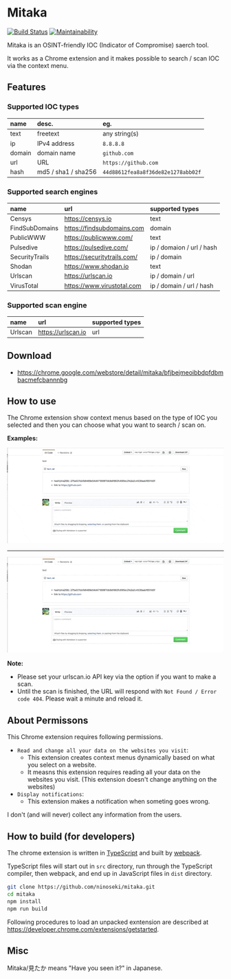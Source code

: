 # Mitaka

[![Build Status](https://travis-ci.org/ninoseki/mitaka.svg?branch=master)](https://travis-ci.org/ninoseki/mitaka)
[![Maintainability](https://api.codeclimate.com/v1/badges/4a49568bf0bed0b4799a/maintainability)](https://codeclimate.com/github/ninoseki/mitaka/maintainability)

Mitaka is an OSINT-friendly IOC (Indicator of Compromise) saerch tool.

It works as a Chrome extension and it makes possible to search / scan IOC via the context menu.

## Features

### Supported IOC types

| name   | desc.               | eg.                                |
|:-------|:--------------------|:-----------------------------------|
| text   | freetext            | any string(s)                      |
| ip     | IPv4 address        | `8.8.8.8`                          |
| domain | domain name         | `github.com`                       |
| url    | URL                 | `https://github.com`               |
| hash   | md5 / sha1 / sha256 | `44d88612fea8a8f36de82e1278abb02f` |

### Supported search engines

| name           | url                         | supported types           |
|:---------------|:----------------------------|:--------------------------|
| Censys         | https://censys.io           | text                      |
| FindSubDomains | https://findsubdomains.com  | domain                    |
| PublicWWW      | https://publicwww.com/      | text                      |
| Pulsedive      | https://pulsedive.com/      | ip / domaion / url / hash |
| SecurityTrails | https://securitytrails.com/ | ip / domain               |
| Shodan         | https://www.shodan.io       | text                      |
| Urlscan        | https://urlscan.io          | ip / domain / url         |
| VirusTotal     | https://www.virustotal.com  | ip / domain / url / hash  |

### Supported scan engine

| name    | url                | supported types |
|:--------|:-------------------|:----------------|
| Urlscan | https://urlscan.io | url             |

## Download

- https://chrome.google.com/webstore/detail/mitaka/bfjbejmeoibbdpfdbmbacmefcbannnbg

## How to use

The Chrome extension show context menus based on the type of IOC you selected and then you can choose what you want to search / scan on.

**Examples:**

!["example"](/examples/1.gif "1.gif")

---

!["example2"](/examples/2.gif "2.gif")

**Note:**

- Please set your urlscan.io API key via the option if you want to make a scan.
- Until the scan is finished, the URL will respond with `Not Found / Error code 404`. Please wait a minute and reload it.

## About Permissons

This Chrome extension requires following permissions.

- `Read and change all your data on the websites you visit`:
  - This extension creates context menus dynamically based on what you select on a website.
  - It measns this extension requires reading all your data on the websites you visit. (This extension doesn't change anything on the websites)
- `Display notifications`:
  - This extension makes a notification when someting goes wrong.

I don't (and will never) collect any information from the users.

## How to build (for developers)

The chrome extension is written in [TypeScript](https://www.typescriptlang.org/) and built by [webpack](https://webpack.js.org/).

TypeScript files will start out in `src` directory, run through the TypeScript compiler, then webpack, and end up in JavaScript files in `dist` directory.

```sh
git clone https://github.com/ninoseki/mitaka.git
cd mitaka
npm install
npm run build
```

Following procedures to load an unpacked exntension are described at https://developer.chrome.com/extensions/getstarted.

## Misc

Mitaka/見たか means "Have you seen it?" in Japanese.

